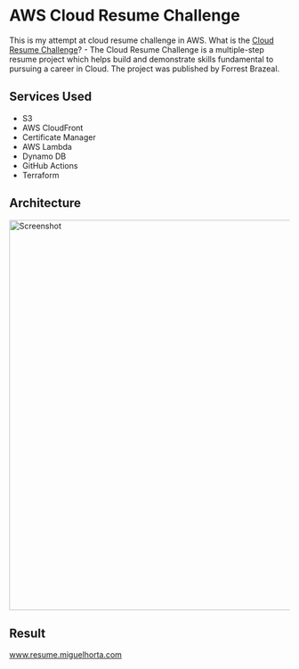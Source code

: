 # AWS Cloud Resume Challenge
This is my attempt at cloud resume challenge in AWS. What is the [Cloud Resume Challenge](https://cloudresumechallenge.dev/docs/the-challenge/aws/)? - The Cloud Resume Challenge is a multiple-step resume project which helps build and demonstrate skills fundamental to pursuing a career in Cloud. The project was published by Forrest Brazeal.

## Services Used
 - S3
 - AWS CloudFront
 - Certificate Manager
 - AWS Lambda
 - Dynamo DB
 - GitHub Actions
 - Terraform

## Architecture
<img src="https://github.com/MiguelAngelHorta/AWS-Cloud-Resume/assets/106134627/d4e938e6-765a-448c-8d93-c11d4524bd76" alt="Screenshot" style="width: 700px; height: 300px; max-width: 100%; height: auto;">


## Result
www.resume.miguelhorta.com
